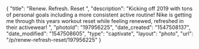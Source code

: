 {
    "title": "Renew. Refresh. Reset ",
    "description": "Kicking off 2019 with tons of personal goals including a more consistent active routine! Nike is getting me through this years workout reset while feeling renewed, refreshed in their activewear! ",
    "photoId": "197956225",
    "date_created": "1547508137",
    "date_modified": "1547508605",
    "type": "captivate",
    "layout": "photo",
    "url": "\/p\/renew-refresh-reset\/197956225"
}